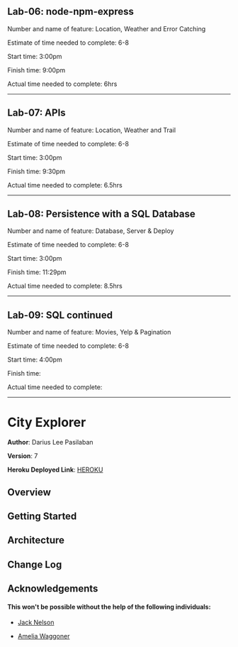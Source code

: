 ## Lab-06: node-npm-express

Number and name of feature: Location, Weather and Error Catching

Estimate of time needed to complete: 6-8

Start time: 3:00pm

Finish time: 9:00pm

Actual time needed to complete: 6hrs

--- 

## Lab-07: APIs

Number and name of feature: Location, Weather and Trail

Estimate of time needed to complete: 6-8

Start time: 3:00pm

Finish time: 9:30pm

Actual time needed to complete: 6.5hrs

---

## Lab-08: Persistence with a SQL Database

Number and name of feature: Database, Server & Deploy

Estimate of time needed to complete: 6-8

Start time: 3:00pm

Finish time: 11:29pm

Actual time needed to complete: 8.5hrs

---

## Lab-09: SQL continued

Number and name of feature: Movies, Yelp & Pagination

Estimate of time needed to complete: 6-8

Start time: 4:00pm

Finish time: 

Actual time needed to complete: 

---

# City Explorer

**Author**: Darius Lee Pasilaban

**Version**: 7

**Heroku Deployed Link**: [HEROKU](https://pdariuslee-city-explorer-api.herokuapp.com/)

## Overview
<!-- Provide a high level overview of what this application is and why you are building it, beyond the fact that it's an assignment for this class. (i.e. What's your problem domain?) -->

## Getting Started
<!-- What are the steps that a user must take in order to build this app on their own machine and get it running? -->

## Architecture
<!-- Provide a detailed description of the application design. What technologies (languages, libraries, etc) you're using, and any other relevant design information. -->

## Change Log
<!-- Use this area to document the iterative changes made to your application as each feature is successfully implemented. Use time stamps. Here's an examples:

01-01-2001 4:59pm - Application now has a fully-functional express server, with a GET route for the location resource.

## Credits and Collaborations
<!-- Give credit (and a link) to other people or resources that helped you build this application. -->
<!--  -->

## Acknowledgements

  #### This won't be possible without the help of the following individuals:

  - [Jack Nelson](https://www.linkedin.com/in/jnelsonjava/)

  - [Amelia Waggoner](https://www.linkedin.com/in/amelia-waggoner-7b03a0133/)

  